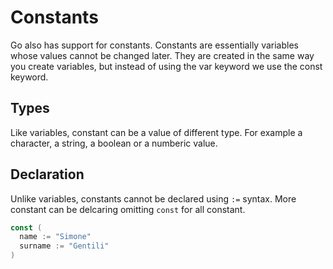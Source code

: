 # Constants

Go also has support for constants. Constants are essentially variables whose values cannot be changed later. They are created in the same way you create variables, but instead of using the var keyword we use the const keyword.

## Types

Like variables, constant can be a value of different type. For example a character, a string, a boolean or a numberic value.

## Declaration

Unlike variables, constants cannot be declared using `:=` syntax. More constant can be delcaring omitting `const` for all constant.

```go
const (
  name := "Simone"
  surname := "Gentili"
)